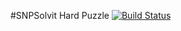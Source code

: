 #SNPSolvit Hard Puzzle
[![Build Status](https://travis-ci.org/p-netm/snphsp.svg?branch=master)](https://travis-ci.org/p-netm/snphsp)